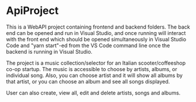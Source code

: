 # ApiProject

This is a WebAPI project containing frontend and backend folders. The back end can be opened and run in Visual Studio, and once running will interact with the front end which should be opened simultaneously in Visual Studio Code and "yarn start"-ed from the VS Code command line once the backend is running in Visual Studio. 

The project is a music collection/selector for an Italian scooter/coffeeshop co-op startup. The music is accessible to choose by artists, albums, or individual song. Also, you can choose artist and it will show all albums by that artist, or you can choose an album and see all songs displayed. 

User can also create, view all, edit and delete artists, songs and albums. 



